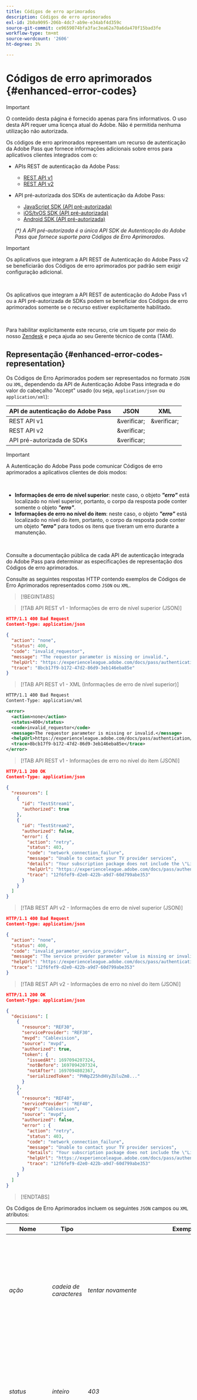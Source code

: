 ```yaml
---
title: Códigos de erro aprimorados
description: Códigos de erro aprimorados
exl-id: 2b0a9095-206b-4dc7-ab9e-e34abf4d359c
source-git-commit: ce9659074bfa3fac3ea62a70a6da470f15bad3fe
workflow-type: tm+mt
source-wordcount: '2606'
ht-degree: 3%

---
```


# Códigos de erro aprimorados {#enhanced-error-codes}

>[!IMPORTANT]
>
>O conteúdo desta página é fornecido apenas para fins informativos. O uso desta API requer uma licença atual do Adobe. Não é permitida nenhuma utilização não autorizada.

Os códigos de erro aprimorados representam um recurso de autenticação da Adobe Pass que fornece informações adicionais sobre erros para aplicativos clientes integrados com o:

* APIs REST de autenticação da Adobe Pass:
   * [REST API v1](./rest-api-overview.md)
   * [REST API v2](./rest-api-v2/apis/rest-api-v2-apis-overview.md)
* API pré-autorizada dos SDKs de autenticação da Adobe Pass:
   * [JavaScript SDK (API pré-autorizada)](./preauthorize-api-javascript-sdk.md)
   * [iOS/tvOS SDK (API pré-autorizada)](./preauthorize-api-ios-tvos-sdk.md)
   * [Android SDK (API pré-autorizada)](./preauthorize-api-android-sdk.md)

  _(*) A API pré-autorizada é a única API SDK de Autenticação do Adobe Pass que fornece suporte para Códigos de Erro Aprimorados._

>[!IMPORTANT]
>
> Os aplicativos que integram a API REST de Autenticação do Adobe Pass v2 se beneficiarão dos Códigos de erro aprimorados por padrão sem exigir configuração adicional.
>
> <br/>
>
> Os aplicativos que integram a API REST de autenticação do Adobe Pass v1 ou a API pré-autorizada de SDKs podem se beneficiar dos Códigos de erro aprimorados somente se o recurso estiver explicitamente habilitado.
>
> <br/>
>
> Para habilitar explicitamente este recurso, crie um tíquete por meio do nosso [Zendesk](https://adobeprimetime.zendesk.com) e peça ajuda ao seu Gerente técnico de conta (TAM).

## Representação {#enhanced-error-codes-representation}

Os Códigos de Erro Aprimorados podem ser representados no formato `JSON` ou `XML`, dependendo da API de Autenticação Adobe Pass integrada e do valor do cabeçalho &quot;Accept&quot; usado (ou seja, `application/json` ou `application/xml`):

| API de autenticação do Adobe Pass | JSON | XML |
|-------------------------------|---------|---------|
| REST API v1 | &amp;verificar; | &amp;verificar; |
| REST API v2 | &amp;verificar; |         |
| API pré-autorizada de SDKs | &amp;verificar; |         |

>[!IMPORTANT]
>
> A Autenticação do Adobe Pass pode comunicar Códigos de erro aprimorados a aplicativos clientes de dois modos:
>
> <br/>
>
> * **Informações de erro de nível superior**: neste caso, o objeto ***&quot;erro&quot;*** está localizado no nível superior, portanto, o corpo da resposta pode conter somente o objeto ***&quot;erro&quot;***.
> * **Informações de erro no nível do item**: neste caso, o objeto ***&quot;erro&quot;*** está localizado no nível do item, portanto, o corpo da resposta pode conter um objeto ***&quot;erro&quot;*** para todos os itens que tiveram um erro durante a manutenção.
>
> <br/>
>
> Consulte a documentação pública de cada API de autenticação integrada do Adobe Pass para determinar as especificações de representação dos Códigos de erro aprimorados.

Consulte as seguintes respostas HTTP contendo exemplos de Códigos de Erro Aprimorados representados como `JSON` ou `XML`.

>[!BEGINTABS]

>[!TAB API REST v1 - Informações de erro de nível superior (JSON)]

```JSON
HTTP/1.1 400 Bad Request
Content-Type: application/json
        
{
  "action": "none",
  "status": 400,
  "code": "invalid_requestor",
  "message": "The requestor parameter is missing or invalid.",
  "helpUrl": "https://experienceleague.adobe.com/docs/pass/authentication/auth-features/error-reportn/enhanced-error-codes.html",
  "trace": "8bcb17f9-b172-47d2-86d9-3eb146eba85e"
}
```

>[!TAB API REST v1 - XML (Informações de erro de nível superior)]

```XML
HTTP/1.1 400 Bad Request
Content-Type: application/xml

<error>
  <action>none</action>
  <status>400</status>
  <code>invalid_requestor</code>
  <message>The requestor parameter is missing or invalid.</message>
  <helpUrl>https://experienceleague.adobe.com/docs/pass/authentication/auth-features/error-reportn/enhanced-error-codes.html</helpUrl>
  <trace>8bcb17f9-b172-47d2-86d9-3eb146eba85e</trace>
</error>
```

>[!TAB API REST v1 - Informações de erro no nível do item (JSON)]

```JSON
HTTP/1.1 200 OK
Content-Type: application/json

{
  "resources": [
    {
      "id": "TestStream1",
      "authorized": true
    },
    {
      "id": "TestStream2",
      "authorized": false,
      "error": {
        "action": "retry",
        "status": 403,
        "code": "network_connection_failure",
        "message": "Unable to contact your TV provider services",
        "details": "Your subscription package does not include the \"Live\" channel",
        "helpUrl": "https://experienceleague.adobe.com/docs/pass/authentication/auth-features/error-reportn/enhanced-error-codes.html",
        "trace": "12f6fef9-d2e0-422b-a9d7-60d799abe353"
      }
    }
  ]
}
```

>[!TAB REST API v2 - Informações de erro de nível superior (JSON)]

```JSON
HTTP/1.1 400 Bad Request
Content-Type: application/json

{
  "action": "none",
  "status": 400,
  "code": "invalid_parameter_service_provider",
  "message": "The service provider parameter value is missing or invalid.",
  "helpUrl": "https://experienceleague.adobe.com/docs/pass/authentication/auth-features/error-reportn/enhanced-error-codes.html",
  "trace": "12f6fef9-d2e0-422b-a9d7-60d799abe353"
}
```

>[!TAB REST API v2 - Informações de erro no nível do item (JSON)]

```JSON
HTTP/1.1 200 OK
Content-Type: application/json

{
  "decisions": [
    {
      "resource": "REF30",
      "serviceProvider": "REF30",
      "mvpd": "Cablevision",
      "source": "mvpd",
      "authorized": true,
      "token": {
        "issuedAt": 1697094207324,
        "notBefore": 1697094207324,
        "notAfter": 1697094802367,
        "serializedToken": "PHNpZ25hdHVyZUluZm8..."
      }
    },
    {
      "resource": "REF40",
      "serviceProvider": "REF40",
      "mvpd": "Cablevision",
      "source": "mvpd",
      "authorized": false,
      "error" : {
        "action": "retry",
        "status": 403,
        "code": "network_connection_failure",
        "message": "Unable to contact your TV provider services",
        "details": "Your subscription package does not include the \"Live\" channel",
        "helpUrl": "https://experienceleague.adobe.com/docs/pass/authentication/auth-features/error-reportn/enhanced-error-codes.html",
        "trace": "12f6fef9-d2e0-422b-a9d7-60d799abe353"
      }
    }
  ]
}
```

>[!ENDTABS]

Os Códigos de Erro Aprimorados incluem os seguintes `JSON` campos ou `XML` atributos:

| Nome | Tipo | Exemplo | Restrito | Descrição |
|-----------|-----------|---------------------------------------------------------------------------------------------------------------------|:----------:|-----------------------------------------------------------------------------------------------------------------------------------------------------------------------------------------------------------------------------------------------------------------------------------------------------|
| *ação* | *cadeia de caracteres* | *tentar novamente* | &amp;verificar; | A Autenticação Adobe Pass recomendou uma ação que pode corrigir a situação conforme definido neste documento. <br/><br/> Para obter mais detalhes, consulte a seção [Ação](#enhanced-error-codes-action). |
| *status* | *inteiro* | *403* | &amp;verificar; | O código de status de resposta HTTP conforme definido no documento [RFC 7231](https://tools.ietf.org/html/rfc7231#section-6). <br/><br/> Para obter mais detalhes, consulte a seção [Status](#enhanced-error-codes-status). |
| *código* | *cadeia de caracteres* | *falha_de_conexão_de_rede* | &amp;verificar; | O código do identificador exclusivo de Autenticação do Adobe Pass associado ao erro, conforme definido neste documento. <br/><br/> Para obter mais detalhes, consulte a seção [Código](#enhanced-error-codes-code). |
| *mensagem* | *cadeia de caracteres* | *Não é possível contatar os serviços do provedor de TV* |            | A mensagem legível por humanos que pode ser exibida ao usuário final em alguns casos. <br/><br/> Para obter mais detalhes, consulte a seção [Tratamento de Resposta](#enhanced-error-codes-response-handling). |
| *detalhes* | *cadeia de caracteres* | *O pacote de assinatura não inclui o canal &quot;Online&quot;* |            | A mensagem detalhada que pode ser fornecida por um parceiro de serviços em alguns casos, <br/><br/> Este campo pode não estar presente caso o parceiro de serviços não forneça uma mensagem personalizada. |
| *urlAjuda* | *url* | *https://experienceleague.adobe.com/docs/pass/authentication/auth-features/error-reportn/enhanced-error-codes.html* |            | O URL da documentação pública de Autenticação do Adobe Pass, que vincula mais informações sobre por que esse erro ocorreu e possíveis soluções. <br/><br/> Este campo contém uma URL absoluta e não deve ser deduzido a partir do código de erro, dependendo do contexto de erro uma URL diferente pode ser fornecida. |
| *rastreamento* | *cadeia de caracteres* | *12f6fef9-d2e0-422b-a9d7-60d799abe353* |            | O identificador exclusivo da resposta que pode ser usado ao entrar em contato com o suporte da Autenticação da Adobe Pass para solucionar problemas específicos. |

>[!IMPORTANT]
>
> A coluna **Restrito** indica se o respectivo campo contém um valor de um conjunto finito, enquanto campos irrestritos podem conter dados.
>
> <br/>
>
> Atualizações futuras neste documento poderiam adicionar valores aos conjuntos finitos, mas não removerão ou alterarão os existentes.

### Ação {#enhanced-error-codes-representation-action}

Os Códigos de erro aprimorados incluem um campo &quot;ação&quot; que fornece uma ação recomendada que pode corrigir a situação.

Os valores possíveis para o campo &quot;action&quot; incluem:

| Ação | Descrição | Categoria |
|--------------------------|---------------------------------------------------------------------------------------------------------------------------------|--------------------------------------------|
| nenhum | Não há nenhuma ação predefinida para corrigir esse problema, mas em alguns casos, isso pode indicar uma invocação inadequada da API. | Corrija o contexto da solicitação. |
| configuração | O aplicativo cliente requer uma alteração de configuração, na maioria das vezes conduzida pelo Adobe Pass TVE Dashboard. | Corrija o contexto de configuração da integração. |
| registro de aplicativos | O aplicativo cliente requer que o se registre novamente. | Corrija o contexto do aplicativo cliente. |
| autenticação | O aplicativo cliente requer a autenticação ou reautenticação do usuário. | Corrija o contexto do aplicativo cliente. |
| autorização | O aplicativo cliente requer a obtenção de autorização para o recurso especificado. | Corrija o contexto do aplicativo cliente. |
| tentar novamente | O aplicativo cliente requer uma nova tentativa de solicitação. | Corrija o contexto da solicitação. |

_(*) Para alguns erros, várias ações podem ser possíveis soluções, mas o campo &quot;ação&quot; indica aquela com a maior probabilidade de correção do erro._

### Status {#enhanced-error-codes-representation-status}

Os Códigos de erro aprimorados incluem um campo &quot;status&quot; que indica o código do status HTTP associado ao erro.

Os valores possíveis para o campo &quot;status&quot; incluem:

| Código | Frase de motivo |
|------|-----------------------|
| 400 | Solicitação inválida |
| 401 | Não autorizado |
| 403 | Proibido |
| 404 | Não encontrado |
| 405 | Método não permitido |
| 410 | Sumiu |
| 412 | Falha na pré-condição |
| 500 | Erro interno do servidor |

Códigos de erro aprimorados com um &quot;status&quot; 4xx geralmente aparecem quando o erro é gerado pelo cliente e, na maioria das vezes, significa que o cliente requer trabalho adicional para corrigi-lo.

Códigos de erro aprimorados com um &quot;status&quot; 5xx geralmente aparecem quando o erro é gerado pelo servidor e, na maioria das vezes, significa que o servidor requer trabalho adicional para corrigi-lo.

>[!IMPORTANT]
>
> Há casos em que o código de status de resposta HTTP é diferente do campo &quot;status&quot; do Código de erro aprimorado, especialmente ao interagir com uma API de autenticação da Adobe Pass que comunica Códigos de erro aprimorados como informações de erro no nível do item.

### Código {#enhanced-error-codes-representation-code}

Os códigos de erro aprimorados incluem um campo &quot;código&quot; que fornece um identificador exclusivo de autenticação da Adobe Pass associado ao erro.

Os valores possíveis para o campo &quot;código&quot; são agregados [abaixo](#enhanced-error-codes-list) em duas listas, com base na API de Autenticação Adobe Pass integrada.

## Listas {#enhanced-error-codes-lists}

### REST API v1 {#enhanced-error-codes-lists-rest-api-v1}

A tabela abaixo lista possíveis Códigos de erro aprimorados que um aplicativo cliente pode encontrar ao ser integrado à API REST de autenticação da Adobe Pass v1.

| Ação | Código | Status | Mensagem |
|--------------------|---------------------------------------------------|-------------------|----------------------------------------------------------------------------------------------------------------------------------------------------------------------------------------------------------------------------------------------------------------------------------------------------------------------------------------------|
| **nenhum** | *solicitante_inválido* | 400 | O parâmetro do solicitante está ausente ou é inválido. |
|                    | *informações_de_dispositivo_inválidas* | 400 | Informações do dispositivo ausentes ou inválidas. |
|                    | *id_de_dispositivo_inválida* | 400 | O identificador do dispositivo está ausente ou é inválido. |
|                    | *recurso_ausente* | 400, 412 | O parâmetro de recurso está ausente. |
|                    | *malformed_authz_request* | 400, 412 | A solicitação de autorização é nula ou inválida. |
|                    | *pré-autorização_negada_por_mvpd* | 403 | O MVPD retornou uma decisão de &quot;Negação&quot; ao solicitar pré-autorização para o recurso especificado. |
|                    | *autorização_negada_por_mvpd* | 403 | O MVPD retornou uma decisão de &quot;Negação&quot; ao solicitar autorização para o recurso especificado. |
|                    | *autorização_negada_por_controles_pelos_pais* | 403 | O MVPD retornou uma decisão &quot;Negar&quot; devido às configurações de controles dos pais para o recurso especificado. |
|                    | *erro_interno* | 400, 405, 500 | A solicitação falhou devido a um erro interno do servidor. |
| **configuração** | *integração_desconhecida* | 400, 412 | A integração entre o programador especificado e o provedor de identidade não existe. Use o painel TVE para criar a integração necessária. |
|                    | *muitos_recursos* | 403 | A solicitação de autorização ou pré-autorização falhou porque muitos recursos foram consultados. Entre em contato com a equipe de suporte para configurar corretamente as limitações de autorização e pré-autorização. |
| **autenticação** | *autenticação_sessão_emissor_incompatibilidade* | 400 | A solicitação de autorização falhou devido ao fato de que o MVPD indicado para o fluxo de autorização é diferente daquele que emitiu a sessão de autenticação. O usuário deve autenticar novamente com o MVPD desejado para continuar. |
|                    | *autorização_negada_por_políticas_hba* | 403 | O MVPD retornou uma decisão de &quot;Negação&quot; devido a políticas de autenticação doméstica. A autenticação atual foi obtida usando um HBA (fluxo de autenticação baseado em início), mas o dispositivo não está mais em casa ao solicitar autorização para o recurso especificado. O usuário deve autenticar novamente com um MVPD compatível para continuar. |
|                    | *autorização_negada_por_sessão_invalidada* | 403 | A sessão de autenticação foi invalidada pelo provedor de identidade. O usuário deve autenticar novamente com um MVPD compatível para continuar. |
|                    | *identidade_não_reconhecida_por_mvpd* | 403 | A solicitação de autorização falhou devido ao fato de que a identidade do usuário não foi reconhecida pelo MVPD. |
|                    | *autenticação_sessão_invalidada* | 403 | A sessão de autenticação foi invalidada pelo provedor de identidade. O usuário deve autenticar novamente com um MVPD compatível para continuar. |
|                    | *autenticação_sessão_ausente* | 403, 412 | Não foi possível recuperar a sessão de autenticação associada a esta solicitação. O usuário deve autenticar novamente com um MVPD compatível para continuar. |
|                    | *autenticação_sessão_expirada* | 403, 412 | A sessão de autenticação atual expirou. O usuário deve autenticar novamente com um MVPD compatível para continuar. |
|                    | *pré-autorização_autenticação_sessão_ausente* | 412 | Não foi possível recuperar a sessão de autenticação associada a esta solicitação. O usuário deve autenticar novamente com um MVPD compatível para continuar. |
|                    | *pré-autorização_autenticação_sessão_expirada* | 412 | A sessão de autenticação atual expirou. O usuário deve autenticar novamente com um MVPD compatível para continuar. |
| **autorização** | *autorização_não_encontrada* | 403, 404 | Nenhuma autorização foi encontrada para o recurso especificado. O usuário deve obter uma nova autorização para continuar. |
|                    | *autorização_expirada* | 410 | A autorização anterior do recurso especificado expirou. O usuário deve obter uma nova autorização para continuar. |
| **tentar novamente** | *erro_recebido_de_rede* | 403 | Erro de leitura ao recuperar a resposta do serviço de parceiro associado. Tentar novamente a solicitação pode resolver o problema. |
|                    | *tempo_de_conexão_de_rede* | 403 | Houve um tempo limite de conexão com o serviço de parceiro associado. Tentar novamente a solicitação pode resolver o problema. |
|                    | *tempo_máximo_de_execução_excedido* | 403 | A solicitação não foi concluída no tempo máximo permitido. Tentar novamente a solicitação pode resolver o problema. |

### API pré-autorizada de SDKs {#enhanced-error-codes-lists-sdks-preauthorize-api}

Consulte a [seção](#enhanced-error-codes-list-rest-api-v1) anterior para obter possíveis Códigos de erro aprimorados que um aplicativo cliente pode encontrar quando integrado à API pré-autorizada dos SDKs de autenticação da Adobe Pass.

### REST API v2 {#enhanced-error-codes-lists-rest-api-v2}

A tabela abaixo lista possíveis Códigos de erro aprimorados que um aplicativo cliente pode encontrar ao ser integrado à API REST v2 de autenticação da Adobe Pass.

| Ação | Código | Status | Mensagem |
|------------------------------|--------------------------------------------------------|--------|--------------------------------------------------------------------------------------------------------------------------------------------------------------------------------------------------------------------------------------------------------------------------------------------------------------------------------------------|
| **nenhum** | *invalid_parameter_service_provider* | 400 | O valor do parâmetro do provedor de serviços está ausente ou é inválido. |
|                              | *invalid_parameter_mvpd* | 400 | O valor do parâmetro mvpd está ausente ou é inválido. |
|                              | *código_de_parâmetro_inválido* | 400 | O valor do parâmetro de código está ausente ou é inválido. |
|                              | *recursos_de_parâmetro_inválidos* | 400 | O valor do parâmetro de recursos está ausente ou é inválido. |
|                              | *url_redirecionamento_de_parâmetro_inválido* | 400 | O valor do parâmetro de URL de redirecionamento está ausente ou é inválido. |
|                              | *invalid_parameter_partner* | 400 | O valor do parâmetro de parceiro está ausente ou é inválido. |
|                              | *resposta_saml_parâmetro_inválido* | 400 | O valor do parâmetro de resposta SAML está ausente ou é inválido. |
|                              | *informações_de_dispositivo_de_cabeçalho_inválido* | 400 | O valor do cabeçalho de informações do dispositivo está ausente ou é inválido. |
|                              | *identificador_de_dispositivo_de_cabeçalho_inválido* | 400 | O valor do cabeçalho do identificador de dispositivo está ausente ou é inválido. |
|                              | *identidade_de_cabeçalho_inválida_para_acesso_temporário* | 400 | A identidade do valor do cabeçalho de acesso temporário está ausente ou é inválida. |
|                              | *cabeçalho_inválido_pfs_permission_access_not_present* | 400 | O valor de status de acesso da permissão do cabeçalho de status da estrutura do parceiro não está presente. |
|                              | *cabeçalho_inválido_pfs_permissão_acesso_não_determinado* | 400 | O valor do status de acesso da permissão do cabeçalho de status da estrutura do parceiro não foi determinado. |
|                              | *cabeçalho_inválido_pfs_permission_access_not_granted* | 400 | O valor de status de acesso da permissão do cabeçalho de status da estrutura do parceiro não é concedido. |
|                              | *cabeçalho_inválido_pfs_provider_id_not_determination* | 400 | O valor da ID do provedor do cabeçalho de status da estrutura do parceiro não está associado a um mvpd conhecido. |
|                              | *incompatibilidade_de_id_de_provedor_de_cabeçalho_inválido* | 400 | O valor da ID do provedor do cabeçalho de status da estrutura do parceiro não corresponde ao mvpd enviado como parâmetro. |
|                              | *cabeçalho_inválido_pfs_provedor_info_expirado* | 400 | As informações do provedor do cabeçalho de status da estrutura do parceiro expiraram. |
|                              | *integração_inválida* | 400 | A integração entre o provedor de serviços especificado e o mvpd não existe ou está desabilitada. |
|                              | *sessão_de_autenticação_inválida* | 400 | A sessão de autenticação associada a esta solicitação está ausente ou é inválida. |
|                              | *pré-autorização_negada_por_mvpd* | 403 | O MVPD retornou uma decisão de &quot;Negação&quot; ao solicitar pré-autorização para o recurso especificado. |
|                              | *autorização_negada_por_mvpd* | 403 | O MVPD retornou uma decisão de &quot;Negação&quot; ao solicitar autorização para o recurso especificado. |
|                              | *autorização_negada_por_controles_pelos_pais* | 403 | O MVPD retornou uma decisão &quot;Negar&quot; devido às configurações de controles dos pais para o recurso especificado. |
|                              | *autorização_negada_pela_regra_de_degradação* | 403 | A integração entre o provedor de serviços especificado e o mvpd tem uma regra de degradação aplicada que nega a autorização para os recursos solicitados. |
|                              | *erro_interno_do_servidor* | 500 | A solicitação falhou devido a um erro interno do servidor. |
| **configuração** | *muitos_recursos* | 403 | A solicitação de autorização ou pré-autorização falhou porque muitos recursos foram consultados. Entre em contato com a equipe de suporte para configurar corretamente as limitações de autorização e pré-autorização. |
|                              | *certificado_de_metadados_de_usuário_de_configuração_inválido* | 500 | A configuração do certificado de metadados do usuário está ausente ou é inválida. |
|                              | *invalid_configuration_temporary_access* | 500 | A configuração de acesso temporário é inválida. |
|                              | *plataforma_de_configuração_inválida* | 500 | A configuração da plataforma está ausente ou é inválida para integração. |
|                              | *id_da_plataforma_de_configuração_inválida* | 500 | A configuração da ID da plataforma está ausente ou é inválida. |
|                              | *característica_de_plataforma_de_configuração_inválida* | 500 | A configuração de característica da plataforma está ausente ou é inválida. |
|                              | *características_de_categoria_de_plataforma_de_configuração_inválida* | 500 | A configuração de característica de categoria de plataforma está ausente ou é inválida. |
|                              | *serviços_de_plataforma_de_configuração_inválidos* | 500 | A configuração dos serviços de plataforma está ausente ou é inválida para integração. |
|                              | *configuração_inválida_mvpd_plataforma* | 500 | A configuração da plataforma mvpd está ausente ou é inválida para mvpd e plataforma. |
|                              | *invalid_configuration_mvpd_platform_boarding_status* | 500 | A configuração do status de integração da plataforma mvpd está ausente ou é inválida para mvpd e plataforma. |
|                              | *invalid_configuration_mvpd_platform_profile_exchange* | 500 | A configuração de troca de perfil da plataforma mvpd está ausente ou é inválida para mvpd e plataforma. |
| **registro de aplicativo** | *acesso_token_service_provider* inválido | 401 | O token de acesso é inválido devido ao provedor de serviço inválido. |
|                              | *invalid_access_token_client_application* | 401 | O token de acesso é inválido devido ao aplicativo cliente inválido. |
| **autenticação** | *perfil_autenticado_ausente* | 403 | O perfil autenticado associado a esta solicitação está ausente. |
|                              | *perfil_autenticado_expirado* | 403 | O perfil autenticado associado a esta solicitação expirou. |
|                              | *perfil_autenticado_invalidado* | 403 | O perfil autenticado associado a esta solicitação foi invalidado. |
|                              | *temporary_access_duration_limit_aded* | 403 | O limite de duração do acesso temporário foi excedido. |
|                              | *limite_de_recursos_de_acesso_temporário* | 403 | O limite de recursos de acesso temporário foi excedido. |
|                              | *autorização_negada_por_políticas_hba* | 403 | O MVPD retornou uma decisão de &quot;Negação&quot; devido a políticas de autenticação doméstica. A autenticação atual foi obtida por meio de um fluxo de autenticação baseado em casa e, mas o dispositivo não está mais em casa ao solicitar autorização para o recurso especificado. O usuário deve autenticar novamente com um MVPD compatível para continuar. |
|                              | *autorização_negada_por_sessão_invalidada* | 403 | A sessão de autenticação foi invalidada pelo provedor de identidade. O usuário deve autenticar novamente com um MVPD compatível para continuar. |
|                              | *identidade_não_reconhecida_por_mvpd* | 403 | A solicitação de autorização falhou devido ao fato de que a identidade do usuário não foi reconhecida pelo MVPD. |
| **tentar novamente** | *erro_recebido_de_rede* | 403 | Erro de leitura ao recuperar a resposta do serviço de parceiro associado. Tentar novamente a solicitação pode resolver o problema. |
|                              | *tempo_de_conexão_de_rede* | 403 | Houve um tempo limite de conexão com o serviço de parceiro associado. Tentar novamente a solicitação pode resolver o problema. |
|                              | *tempo_máximo_de_execução_excedido* | 403 | A solicitação não foi concluída no tempo máximo permitido. Tentar novamente a solicitação pode resolver o problema. |

## Tratamento de resposta {#enhanced-error-codes-response-handling}

>[!IMPORTANT]
>
> Há Códigos de erro aprimorados que podem ser manipulados automaticamente no código do aplicativo do cliente, como tentar novamente uma solicitação de autorização no caso de um tempo limite da rede ou exigir que o usuário reautentique quando a sessão expirar, mas outros tipos podem exigir alterações de configuração ou interação da equipe de atendimento ao cliente da Autenticação da Adobe Pass.
>
> <br/>
>
> Portanto, é importante coletar e fornecer informações completas sobre o erro ao criar um tíquete por meio do nosso [Zendesk](https://adobeprimetime.zendesk.com), para garantir que as alterações necessárias sejam feitas antes de iniciar o novo aplicativo ou novo recurso.

Em resumo, ao manipular respostas que contêm Códigos de erro aprimorados, você deve considerar o seguinte:

1. **Verificar ambos os valores de status**: sempre verifique o código de status de resposta HTTP e o campo &quot;status&quot; do Código de Erro Aprimorado. Elas podem ser diferentes e ambas fornecem informações valiosas.

1. **Informações de erro agnósticas para nível superior versus nível de item**: trate informações de erro de nível superior e nível de item agnósticas à maneira como são comunicadas, verifique se você pode lidar com ambas as formas de transmissão de Códigos de Erro Aprimorados.

1. **Lógica de repetição**: para erros que exijam uma nova tentativa, verifique se as novas tentativas são feitas com retrocesso exponencial para evitar sobrecarga do servidor. Além disso, no caso de APIs de autenticação da Adobe Pass que lidam com vários itens de uma só vez (por exemplo, API pré-autorizada), você deve incluir na solicitação repetida somente os itens marcados com &quot;tentar novamente&quot; e não a lista inteira.

1. **Alterações de configuração**: para erros que exijam alterações de configuração, verifique se as alterações necessárias foram feitas antes de iniciar o novo aplicativo ou novo recurso.

1. **Autenticação e autorização**: para erros relacionados à autenticação e autorização, você deve solicitar que o usuário se autentique novamente ou obtenha uma nova autorização, conforme necessário.

1. **Comentários do usuário**: opcional, use os campos de &quot;mensagem&quot; e (possíveis) &quot;detalhes&quot; legíveis por humanos para informar o usuário sobre o problema. A mensagem de texto &quot;details&quot; pode ser transmitida dos endpoints de pré-autorização ou autorização do MVPD ou do Programador ao aplicar as regras de degradação.
